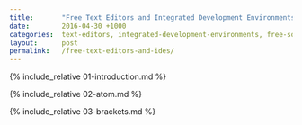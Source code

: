```yaml
---
title:       "Free Text Editors and Integrated Development Environments for Linux: an Overview"
date:        2016-04-30 +1000
categories:  text-editors, integrated-development-environments, free-software, comparisons
layout:      post
permalink:   /free-text-editors-and-ides/
---
```


{% include_relative 01-introduction.md %}

{% include_relative 02-atom.md %}

{% include_relative 03-brackets.md %}
